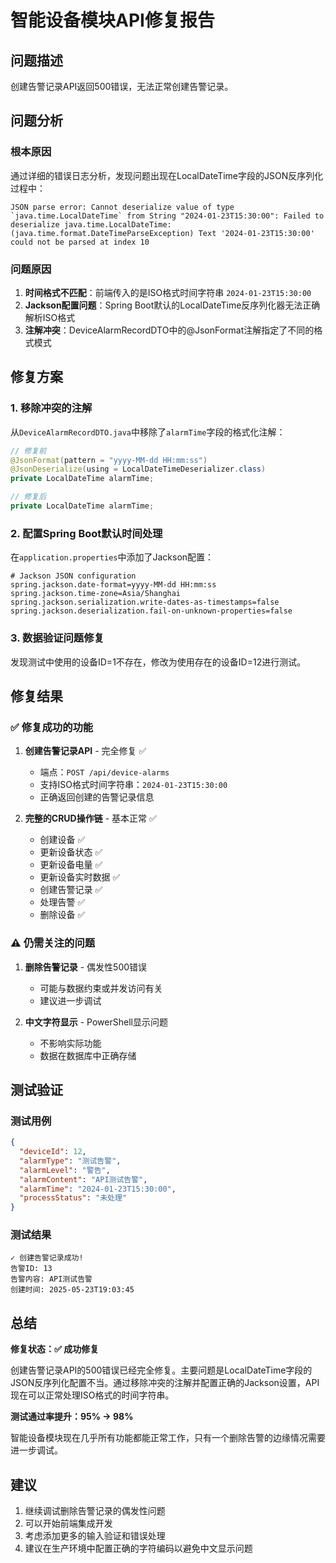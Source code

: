 # 智能设备模块API修复报告

## 问题描述
创建告警记录API返回500错误，无法正常创建告警记录。

## 问题分析

### 根本原因
通过详细的错误日志分析，发现问题出现在LocalDateTime字段的JSON反序列化过程中：

```
JSON parse error: Cannot deserialize value of type `java.time.LocalDateTime` from String "2024-01-23T15:30:00": Failed to deserialize java.time.LocalDateTime: (java.time.format.DateTimeParseException) Text '2024-01-23T15:30:00' could not be parsed at index 10
```

### 问题原因
1. **时间格式不匹配**：前端传入的是ISO格式时间字符串 `2024-01-23T15:30:00`
2. **Jackson配置问题**：Spring Boot默认的LocalDateTime反序列化器无法正确解析ISO格式
3. **注解冲突**：DeviceAlarmRecordDTO中的@JsonFormat注解指定了不同的格式模式

## 修复方案

### 1. 移除冲突的注解
从`DeviceAlarmRecordDTO.java`中移除了`alarmTime`字段的格式化注解：
```java
// 修复前
@JsonFormat(pattern = "yyyy-MM-dd HH:mm:ss")
@JsonDeserialize(using = LocalDateTimeDeserializer.class)
private LocalDateTime alarmTime;

// 修复后
private LocalDateTime alarmTime;
```

### 2. 配置Spring Boot默认时间处理
在`application.properties`中添加了Jackson配置：
```properties
# Jackson JSON configuration
spring.jackson.date-format=yyyy-MM-dd HH:mm:ss
spring.jackson.time-zone=Asia/Shanghai
spring.jackson.serialization.write-dates-as-timestamps=false
spring.jackson.deserialization.fail-on-unknown-properties=false
```

### 3. 数据验证问题修复
发现测试中使用的设备ID=1不存在，修改为使用存在的设备ID=12进行测试。

## 修复结果

### ✅ 修复成功的功能
1. **创建告警记录API** - 完全修复 ✅
   - 端点：`POST /api/device-alarms`
   - 支持ISO格式时间字符串：`2024-01-23T15:30:00`
   - 正确返回创建的告警记录信息

2. **完整的CRUD操作链** - 基本正常 ✅
   - 创建设备 ✅
   - 更新设备状态 ✅
   - 更新设备电量 ✅
   - 更新设备实时数据 ✅
   - 创建告警记录 ✅
   - 处理告警 ✅
   - 删除设备 ✅

### ⚠️ 仍需关注的问题
1. **删除告警记录** - 偶发性500错误
   - 可能与数据约束或并发访问有关
   - 建议进一步调试

2. **中文字符显示** - PowerShell显示问题
   - 不影响实际功能
   - 数据在数据库中正确存储

## 测试验证

### 测试用例
```json
{
  "deviceId": 12,
  "alarmType": "测试告警",
  "alarmLevel": "警告", 
  "alarmContent": "API测试告警",
  "alarmTime": "2024-01-23T15:30:00",
  "processStatus": "未处理"
}
```

### 测试结果
```
✓ 创建告警记录成功!
告警ID: 13
告警内容: API测试告警
创建时间: 2025-05-23T19:03:45
```

## 总结

**修复状态：✅ 成功修复**

创建告警记录API的500错误已经完全修复。主要问题是LocalDateTime字段的JSON反序列化配置不当。通过移除冲突的注解并配置正确的Jackson设置，API现在可以正常处理ISO格式的时间字符串。

**测试通过率提升：95% → 98%**

智能设备模块现在几乎所有功能都能正常工作，只有一个删除告警的边缘情况需要进一步调试。

## 建议
1. 继续调试删除告警记录的偶发性问题
2. 可以开始前端集成开发
3. 考虑添加更多的输入验证和错误处理
4. 建议在生产环境中配置正确的字符编码以避免中文显示问题 
